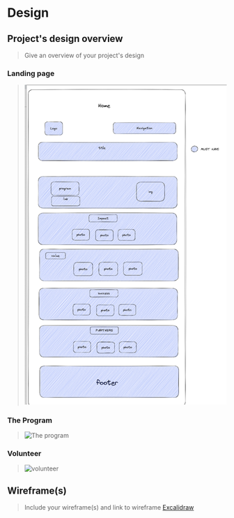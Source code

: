# Design

## Project's design overview

> Give an overview of your project's design

### Landing page

> ![Home](./home-design.png)

### The Program

> ![The program]()

### Volunteer

> ![volunteer](./voluntteer.png)

## Wireframe(s)

> Include your wireframe(s) and link to wireframe
> [Excalidraw](https://excalidraw.com/#room=61e27042cdfd7671e0a4,ior6egoRj6hUj_oQ0FFLcA)

[def]: ./volunteerr.png
